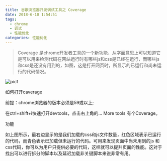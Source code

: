 ```yaml
---
title: 谷歌浏览器开发调试工具之 Coverage
date: 2018-6-10 1:54:51
tags: 
  - chrome
  - 调试
  - 性能优化
categories: 性能优化
---
```

>Coverage 是chrome开发者工具的一个新功能，从字面意思上可以知道它是可以用来检测代码在网站运行时有哪些js和css是已经在运行，而哪些js和css是还没有用到的，如图，这是打开网页时，所显示的已运行和尚未运行的代码情况。

![pic1](/images/1.png)

如何打开caverage 

前提：chrome浏览器的版本必须是59或以上;

在ctrl+shift+i快速打开devtools，点击右上角的... More tools 有个Coverage。

功能

如上图所示，最右边显示的是我们加载的css和js文件数量，红色区域表示已运行的代码，而青色表示已加载但未运行的代码。可用来发现页面中尚未用到的js 和 css代码，你可以为用户只提供必要的代码，这样就可以提升页面的性能。这对于找出可以进行拆分的脚本以及延迟加载非关键脚本来说非常有用。
